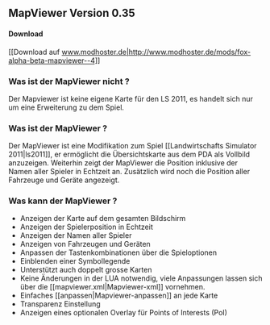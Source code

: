 ## MapViewer Version 0.35

#### Download
[[Download auf www.modhoster.de|http://www.modhoster.de/mods/fox-alpha-beta-mapviewer--4]]

### Was ist der MapViewer nicht ?
Der Mapviewer ist keine eigene Karte für den LS 2011, es handelt sich nur um eine Erweiterung zu dem Spiel.

### Was ist der MapViewer ?
Der MapViewer ist eine Modifikation zum Spiel [[Landwirtschafts Simulator 2011|ls2011]], er ermöglicht die Übersichtskarte aus dem PDA als Vollbild anzuzeigen. Weiterhin zeigt der MapViewer die Position inklusive der Namen aller Spieler in Echtzeit an.  Zusätzlich wird noch die Position aller Fahrzeuge und Geräte angezeigt.

### Was kann der MapViewer ?
+ Anzeigen der Karte auf dem gesamten Bildschirm
+ Anzeigen der Spielerposition in Echtzeit
+ Anzeigen der Namen aller Spieler
+ Anzeigen von Fahrzeugen und Geräten
+ Anpassen der Tastenkombinationen über die Spieloptionen
+ Einblenden einer Symbollegende
+ Unterstützt auch doppelt grosse Karten
+ Keine Änderungen in der LUA notwendig, viele Anpassungen lassen sich über die [[mapviewer.xml|Mapviewer-xml]] vornehmen.
+ Einfaches [[anpassen|Mapviewer-anpassen]] an jede Karte
+ Transparenz Einstellung
+ Anzeigen eines optionalen Overlay für Points of Interests (PoI)